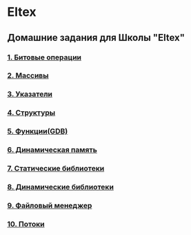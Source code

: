 # Eltex

##  Домашние задания для Школы "Eltex"

### [1. Битовые операции](./EX00/)
### [2. Массивы](./EX01/)
### [3. Указатели](./EX02/)
### [4. Структуры](./EX03/)
### [5. Функции(GDB)](./EX04/)
### [6. Динамическая память](./EX05/)
### [7. Статические библиотеки](./EX06/)
### [8. Динамические библиотеки](./EX07/)
### [9. Файловый менеджер](./EX08/)
### [10. Потоки](./EX10/)